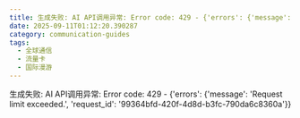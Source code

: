 ```yaml
---
title: 生成失败: AI API调用异常: Error code: 429 - {'errors': {'message': 'Request limit exceeded.', 'request_id': '4ba43408-5da0-4d2f-b5f9-f2540db64250'}}
date: 2025-09-11T01:12:20.390287
category: communication-guides
tags:
  - 全球通信
  - 流量卡
  - 国际漫游
---
```


生成失败: AI API调用异常: Error code: 429 - {'errors': {'message': 'Request limit exceeded.', 'request_id': '99364bfd-420f-4d8d-b3fc-790da6c8360a'}}